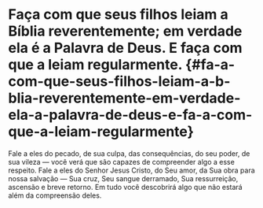 # Faça com que seus filhos leiam a Bíblia reverentemente; em verdade ela é a Palavra de Deus. E faça com que a leiam regularmente. {#fa-a-com-que-seus-filhos-leiam-a-b-blia-reverentemente-em-verdade-ela-a-palavra-de-deus-e-fa-a-com-que-a-leiam-regularmente}

Fale a eles do pecado, de sua culpa, das consequências, do seu poder, de sua vileza — você verá que são capazes de compreender algo a esse respeito. Fale a eles do Senhor Jesus Cristo, do Seu amor, da Sua obra para nossa salvação — Sua cruz, Seu sangue derramado, Sua ressurreição, ascensão e breve retorno. Em tudo você descobrirá algo que não estará além da compreensão deles.